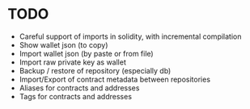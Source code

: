 # TODO

* Careful support of imports in solidity, with incremental compilation
* Show wallet json (to copy)
* Import wallet json (by paste or from file)
* Import raw private key as wallet
* Backup / restore of repository (especially db)
* Import/Export of contract metadata between repositories
* Aliases for contracts and addresses
* Tags for contracts and addresses

